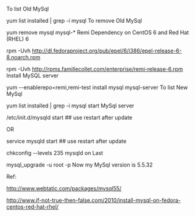 


To list Old MySql

yum list installed | grep -i mysql
To remove Old MySql

yum remove mysql mysql-*
Remi Dependency on CentOS 6 and Red Hat (RHEL) 6

rpm -Uvh http://dl.fedoraproject.org/pub/epel/6/i386/epel-release-6-8.noarch.rpm

rpm -Uvh http://rpms.famillecollet.com/enterprise/remi-release-6.rpm
Install MySQL server

yum --enablerepo=remi,remi-test install mysql mysql-server
To list New MySql

yum list installed | grep -i mysql
start MySql server

/etc/init.d/mysqld start ## use restart after update

OR

service mysqld start ## use restart after update

chkconfig --levels 235 mysqld on
Last

mysql_upgrade -u root -p
Now my MySql version is 5.5.32

Ref:

http://www.webtatic.com/packages/mysql55/

http://www.if-not-true-then-false.com/2010/install-mysql-on-fedora-centos-red-hat-rhel/

